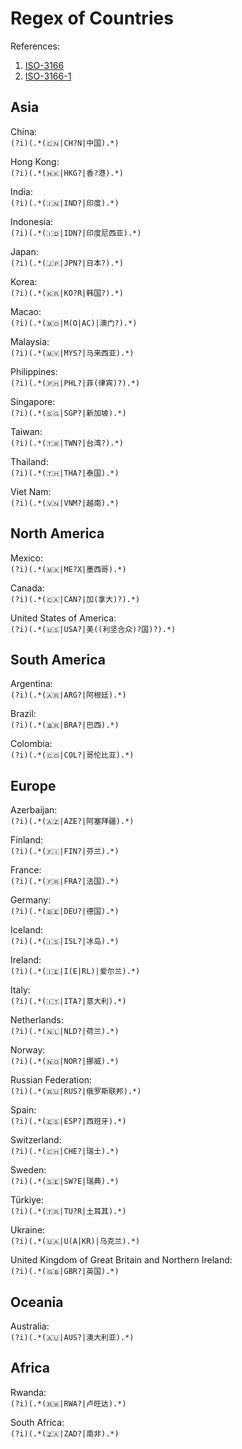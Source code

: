 # Regex of Countries  

References:  
1. [ISO-3166](https://www.iso.org/iso-3166-country-codes.html)  
2. [ISO-3166-1](https://www.iso.org/standard/72482.html)

## Asia  

China:  
`(?i)(.*(🇨🇳|CH?N|中国).*)`  

Hong Kong:  
`(?i)(.*(🇭🇰|HKG?|香?港).*)`   

India:  
`(?i)(.*(🇮🇳|IND?|印度).*)`  

Indonesia:  
`(?i)(.*(🇮🇩|IDN?|印度尼西亚).*)`  

Japan:  
`(?i)(.*(🇯🇵|JPN?|日本?).*)`  

Korea:  
`(?i)(.*(🇰🇷|KO?R|韩国?).*)`  

Macao:  
`(?i)(.*(🇲🇴|M(O|AC)|澳门?).*)`  

Malaysia:  
`(?i)(.*(🇲🇾|MYS?|马来西亚).*)`  

Philippines:  
`(?i)(.*(🇵🇭|PHL?|菲(律宾)?).*)`  

Singapore:  
`(?i)(.*(🇸🇬|SGP?|新加坡).*)`  

Taiwan:  
`(?i)(.*(🇹🇼|TWN?|台湾?).*)`  

Thailand:  
`(?i)(.*(🇹🇭|THA?|泰国).*)`  

Viet Nam:  
`(?i)(.*(🇻🇳|VNM?|越南).*)`  

## North America  

Mexico:  
`(?i)(.*(🇲🇽|ME?X|墨西哥).*)`  

Canada:  
`(?i)(.*(🇨🇦|CAN?|加(拿大)?).*)`  

United States of America:  
`(?i)(.*(🇺🇸|USA?|美((利坚合众)?国)?).*)`  

## South America  

Argentina:  
`(?i)(.*(🇦🇷|ARG?|阿根廷).*)`  

Brazil:  
`(?i)(.*(🇧🇷|BRA?|巴西).*)`  

Colombia:  
`(?i)(.*(🇨🇴|COL?|哥伦比亚).*)`  

## Europe  

Azerbaijan:  
`(?i)(.*(🇦🇿|AZE?|阿塞拜疆).*)`  

Finland:  
`(?i)(.*(🇫🇮|FIN?|芬兰).*)`  

France:  
`(?i)(.*(🇫🇷|FRA?|法国).*)`  

Germany:  
`(?i)(.*(🇩🇪|DEU?|德国).*)`  

Iceland:  
`(?i)(.*(🇮🇸|ISL?|冰岛).*)`  

Ireland:  
`(?i)(.*(🇮🇪|I(E|RL)|爱尔兰).*)`  

Italy:  
`(?i)(.*(🇮🇹|ITA?|意大利).*)`  

Netherlands:  
`(?i)(.*(🇳🇱|NLD?|荷兰).*)`  

Norway:  
`(?i)(.*(🇳🇴|NOR?|挪威).*)`  

Russian Federation:  
`(?i)(.*(🇷🇺|RUS?|俄罗斯联邦).*)`  

Spain:  
`(?i)(.*(🇪🇸|ESP?|西班牙).*)`  

Switzerland:  
`(?i)(.*(🇨🇭|CHE?|瑞士).*)`  

Sweden:  
`(?i)(.*(🇸🇪|SW?E|瑞典).*)`  

Türkiye:  
`(?i)(.*(🇹🇷|TU?R|土耳其).*)`  

Ukraine:  
`(?i)(.*(🇺🇦|U(A|KR)|乌克兰).*)`  

United Kingdom of Great Britain and Northern Ireland:  
`(?i)(.*(🇬🇧|GBR?|英国).*)`  

## Oceania  

Australia:  
`(?i)(.*(🇦🇺|AUS?|澳大利亚).*)`  

## Africa  

Rwanda:  
`(?i)(.*(🇷🇼|RWA?|卢旺达).*)`  

South Africa:  
`(?i)(.*(🇿🇦|ZAD?|南非).*)`  
